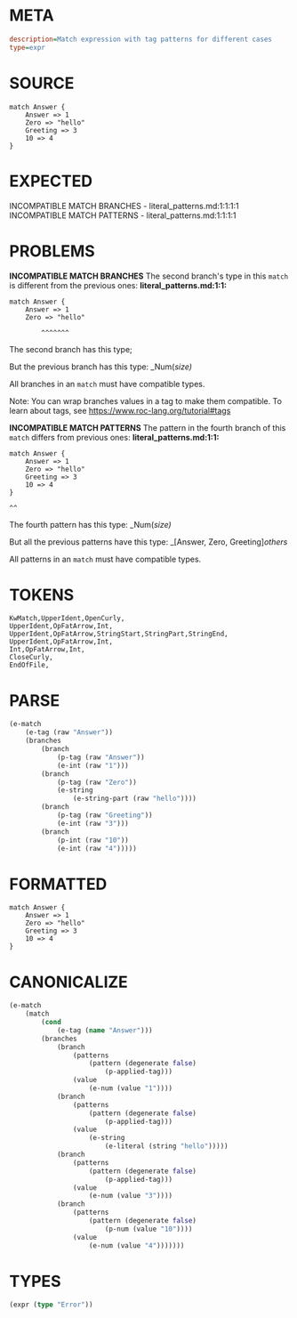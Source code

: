 # META
~~~ini
description=Match expression with tag patterns for different cases
type=expr
~~~
# SOURCE
~~~roc
match Answer {
    Answer => 1
    Zero => "hello"
    Greeting => 3
    10 => 4
}
~~~
# EXPECTED
INCOMPATIBLE MATCH BRANCHES - literal_patterns.md:1:1:1:1
INCOMPATIBLE MATCH PATTERNS - literal_patterns.md:1:1:1:1
# PROBLEMS
**INCOMPATIBLE MATCH BRANCHES**
The second branch's type in this `match` is different from the previous ones:
**literal_patterns.md:1:1:**
```roc
match Answer {
    Answer => 1
    Zero => "hello"
```
            ^^^^^^^

The second branch has this type;
    

But the previous branch has this type:
    _Num(_size)_

All branches in an `match` must have compatible types.

Note: You can wrap branches values in a tag to make them compatible.
To learn about tags, see <https://www.roc-lang.org/tutorial#tags>

**INCOMPATIBLE MATCH PATTERNS**
The pattern in the fourth branch of this `match` differs from previous ones:
**literal_patterns.md:1:1:**
```roc
match Answer {
    Answer => 1
    Zero => "hello"
    Greeting => 3
    10 => 4
}
```
    ^^

The fourth pattern has this type:
    _Num(_size)_

But all the previous patterns have this type: 
    _[Answer, Zero, Greeting]_others_

All patterns in an `match` must have compatible types.



# TOKENS
~~~zig
KwMatch,UpperIdent,OpenCurly,
UpperIdent,OpFatArrow,Int,
UpperIdent,OpFatArrow,StringStart,StringPart,StringEnd,
UpperIdent,OpFatArrow,Int,
Int,OpFatArrow,Int,
CloseCurly,
EndOfFile,
~~~
# PARSE
~~~clojure
(e-match
	(e-tag (raw "Answer"))
	(branches
		(branch
			(p-tag (raw "Answer"))
			(e-int (raw "1")))
		(branch
			(p-tag (raw "Zero"))
			(e-string
				(e-string-part (raw "hello"))))
		(branch
			(p-tag (raw "Greeting"))
			(e-int (raw "3")))
		(branch
			(p-int (raw "10"))
			(e-int (raw "4")))))
~~~
# FORMATTED
~~~roc
match Answer {
	Answer => 1
	Zero => "hello"
	Greeting => 3
	10 => 4
}
~~~
# CANONICALIZE
~~~clojure
(e-match
	(match
		(cond
			(e-tag (name "Answer")))
		(branches
			(branch
				(patterns
					(pattern (degenerate false)
						(p-applied-tag)))
				(value
					(e-num (value "1"))))
			(branch
				(patterns
					(pattern (degenerate false)
						(p-applied-tag)))
				(value
					(e-string
						(e-literal (string "hello")))))
			(branch
				(patterns
					(pattern (degenerate false)
						(p-applied-tag)))
				(value
					(e-num (value "3"))))
			(branch
				(patterns
					(pattern (degenerate false)
						(p-num (value "10"))))
				(value
					(e-num (value "4")))))))
~~~
# TYPES
~~~clojure
(expr (type "Error"))
~~~
